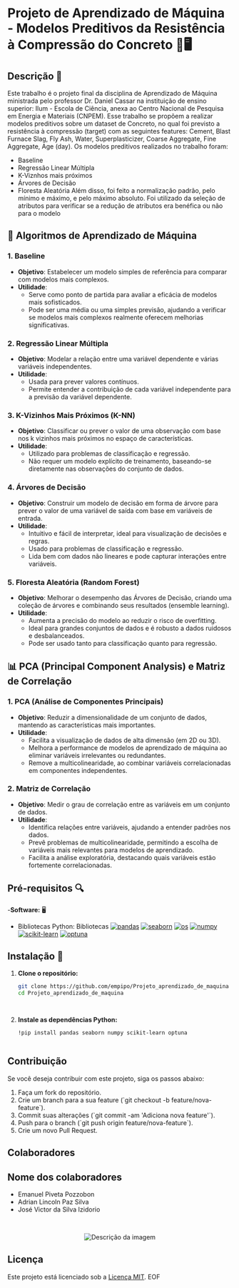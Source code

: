 # Projeto de Aprendizado de Máquina - Modelos Preditivos da Resistência à Compressão do Concreto 🧱🖥️
 
## Descrição 📄
 
Este trabalho é o projeto final da disciplina de Aprendizado de Máquina ministrada pelo professor Dr. Daniel Cassar na instituição de ensino superior: Ilum - Escola de Ciência, anexa ao Centro Nacional de Pesquisa em Energia e Materiais (CNPEM). Esse trabalho se propõem a realizar modelos preditivos sobre um dataset de Concreto, no qual foi previsto a resistência à compressão (target) com as seguintes features: Cement, Blast Furnace Slag, Fly Ash, Water, Superplasticizer, Coarse Aggregate, Fine Aggregate, Age (day). Os modelos preditivos realizados no trabalho foram:
- Baseline
- Regressão Linear Múltipla
- K-Viznhos mais próximos
- Árvores de Decisão
- Floresta Aleatória
Além disso, foi feito a normalização padrão, pelo mínimo e máximo, e pelo máximo absoluto. Foi utilizado da seleção de atributos para verificar se a redução de atributos era benéfica ou não para o modelo

## 🤖 Algoritmos de Aprendizado de Máquina

### 1. **Baseline**
- **Objetivo**: Estabelecer um modelo simples de referência para comparar com modelos mais complexos.
- **Utilidade**:
  - Serve como ponto de partida para avaliar a eficácia de modelos mais sofisticados.
  - Pode ser uma média ou uma simples previsão, ajudando a verificar se modelos mais complexos realmente oferecem melhorias significativas.

### 2. **Regressão Linear Múltipla**
- **Objetivo**: Modelar a relação entre uma variável dependente e várias variáveis independentes.
- **Utilidade**:
  - Usada para prever valores contínuos.
  - Permite entender a contribuição de cada variável independente para a previsão da variável dependente.

### 3. **K-Vizinhos Mais Próximos (K-NN)**
- **Objetivo**: Classificar ou prever o valor de uma observação com base nos k vizinhos mais próximos no espaço de características.
- **Utilidade**:
  - Utilizado para problemas de classificação e regressão.
  - Não requer um modelo explícito de treinamento, baseando-se diretamente nas observações do conjunto de dados.

### 4. **Árvores de Decisão**
- **Objetivo**: Construir um modelo de decisão em forma de árvore para prever o valor de uma variável de saída com base em variáveis de entrada.
- **Utilidade**:
  - Intuitivo e fácil de interpretar, ideal para visualização de decisões e regras.
  - Usado para problemas de classificação e regressão.
  - Lida bem com dados não lineares e pode capturar interações entre variáveis.

### 5. **Floresta Aleatória (Random Forest)**
- **Objetivo**: Melhorar o desempenho das Árvores de Decisão, criando uma coleção de árvores e combinando seus resultados (ensemble learning).
- **Utilidade**:
  - Aumenta a precisão do modelo ao reduzir o risco de overfitting.
  - Ideal para grandes conjuntos de dados e é robusto a dados ruidosos e desbalanceados.
  - Pode ser usado tanto para classificação quanto para regressão.

## 📊 PCA (Principal Component Analysis) e Matriz de Correlação

### 1. **PCA (Análise de Componentes Principais)**
- **Objetivo**: Reduzir a dimensionalidade de um conjunto de dados, mantendo as características mais importantes.
- **Utilidade**:
  - Facilita a visualização de dados de alta dimensão (em 2D ou 3D).
  - Melhora a performance de modelos de aprendizado de máquina ao eliminar variáveis irrelevantes ou redundantes.
  - Remove a multicolinearidade, ao combinar variáveis correlacionadas em componentes independentes.

### 2. **Matriz de Correlação**
- **Objetivo**: Medir o grau de correlação entre as variáveis em um conjunto de dados.
- **Utilidade**:
  - Identifica relações entre variáveis, ajudando a entender padrões nos dados.
  - Prevê problemas de multicolinearidade, permitindo a escolha de variáveis mais relevantes para modelos de aprendizado.
  - Facilita a análise exploratória, destacando quais variáveis estão fortemente correlacionadas.
 
## Pré-requisitos 🔍

-**Software:** 🖥️
  - Bibliotecas Python: Bibliotecas
    [![pandas](https://img.shields.io/badge/pandas-Latest-yellow)](https://pandas.pydata.org/)
    [![seaborn](https://img.shields.io/badge/seaborn-Latest-teal)](https://seaborn.pydata.org/)
    [![os](https://img.shields.io/badge/os-Latest-gray)](https://docs.python.org/3/library/os.html)
    [![numpy](https://img.shields.io/badge/numpy-Latest-orange)](https://numpy.org/)
    [![scikit-learn](https://img.shields.io/badge/scikit--learn-Latest-blue)](https://scikit-learn.org/)
    [![optuna](https://img.shields.io/badge/optuna-Latest-green)](https://optuna.org/)
## Instalação 🔧
 
1. **Clone o repositório:**
 
   ```bash
   git clone https://github.com/empipo/Projeto_aprendizado_de_maquina
   cd Projeto_aprendizado_de_maquina

 
2. **Instale as dependências Python:**
 
    ```bash
    !pip install pandas seaborn numpy scikit-learn optuna


 
## Contribuição
 
Se você deseja contribuir com este projeto, siga os passos abaixo:
 
1. Faça um fork do repositório.
2. Crie um branch para a sua feature (\`git checkout -b feature/nova-feature\`).
3. Commit suas alterações (\`git commit -am 'Adiciona nova feature'\`).
4. Push para o branch (\`git push origin feature/nova-feature\`).
5. Crie um novo Pull Request.
 
## Colaboradores
 
## Nome dos colaboradores
</div>
 
- Emanuel Piveta Pozzobon
- Adrian Lincoln Paz Silva
- José Victor da Silva Izidorio
 
<br>
 
  
 
<p align="center">
<img src="https://github.com/JVictor1604/Otimiza-o_do_Espalhamento_Rayleight_PCD/assets/171518829/fe1b443f-1c9e-42f2-88e8-85e1b4400fd0" alt="Descrição da imagem">
</p>
 
## Licença
Este projeto está licenciado sob a [Licença MIT](https://opensource.org/licenses/MIT).
EOF
